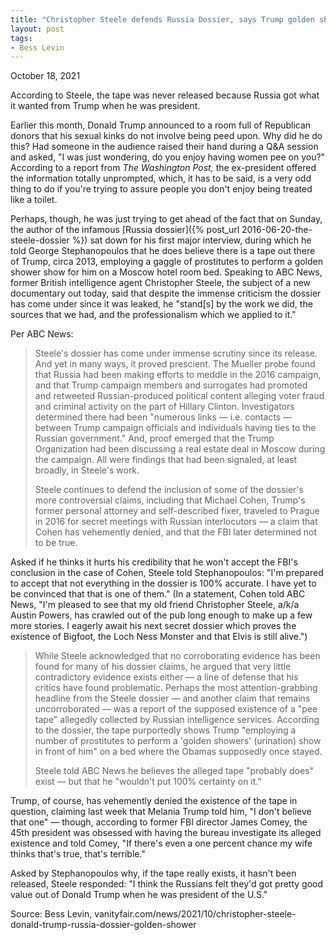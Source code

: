 ```yaml
---
title: "Christopher Steele defends Russia Dossier, says Trump golden shower tape 'probably does' exist"
layout: post
tags:
- Bess Levin
---
```


October 18, 2021

According to Steele, the tape was never released because Russia got what it wanted from Trump when he was president.

Earlier this month, Donald Trump announced to a room full of Republican donors that his sexual kinks do not involve being peed upon. Why did he do this? Had someone in the audience raised their hand during a Q&A session and asked, "I was just wondering, do you enjoy having women pee on you?" According to a report from *The Washington Post,* the ex-president offered the information totally unprompted, which, it has to be said, is a very odd thing to do if you're trying to assure people you don't enjoy being treated like a toilet.

Perhaps, though, he was just trying to get ahead of the fact that on Sunday, the author of the infamous [Russia dossier]({% post_url 2016-06-20-the-steele-dossier %}) sat down for his first major interview, during which he told George Stephanopoulos that he does believe there is a tape out there of Trump, circa 2013, employing a gaggle of prostitutes to perform a golden shower show for him on a Moscow hotel room bed. Speaking to ABC News, former British intelligence agent Christopher Steele, the subject of a new documentary out today, said that despite the immense criticism the dossier has come under since it was leaked, he "stand[s] by the work we did, the sources that we had, and the professionalism which we applied to it."

Per ABC News:

> Steele's dossier has come under immense scrutiny since its release. And yet in many ways, it proved prescient. The Mueller probe found that Russia had been making efforts to meddle in the 2016 campaign, and that Trump campaign members and surrogates had promoted and retweeted Russian-produced political content alleging voter fraud and criminal activity on the part of Hillary Clinton. Investigators determined there had been "numerous links — i.e. contacts — between Trump campaign officials and individuals having ties to the Russian government." And, proof emerged that the Trump Organization had been discussing a real estate deal in Moscow during the campaign. All were findings that had been signaled, at least broadly, in Steele's work.
>
> Steele continues to defend the inclusion of some of the dossier's more controversial claims, including that Michael Cohen, Trump's former personal attorney and self-described fixer, traveled to Prague in 2016 for secret meetings with Russian interlocutors — a claim that Cohen has vehemently denied, and that the FBI later determined not to be true.

Asked if he thinks it hurts his credibility that he won't accept the FBI's conclusion in the case of Cohen, Steele told Stephanopoulos: "I'm prepared to accept that not everything in the dossier is 100% accurate. I have yet to be convinced that that is one of them." (In a statement, Cohen told ABC News, "I'm pleased to see that my old friend Christopher Steele, a/k/a Austin Powers, has crawled out of the pub long enough to make up a few more stories. I eagerly await his next secret dossier which proves the existence of Bigfoot, the Loch Ness Monster and that Elvis is still alive.")

> While Steele acknowledged that no corroborating evidence has been found for many of his dossier claims, he argued that very little contradictory evidence exists either — a line of defense that his critics have found problematic. Perhaps the most attention-grabbing headline from the Steele dossier — and another claim that remains uncorroborated — was a report of the supposed existence of a "pee tape" allegedly collected by Russian intelligence services. According to the dossier, the tape purportedly shows Trump "employing a number of prostitutes to perform a 'golden showers' (urination) show in front of him" on a bed where the Obamas supposedly once stayed.
>
> Steele told ABC News he believes the alleged tape "probably does" exist — but that he "wouldn't put 100% certainty on it."

Trump, of course, has vehemently denied the existence of the tape in question, claiming last week that Melania Trump told him, "I don't believe that one" — though, according to former FBI director James Comey, the 45th president was obsessed with having the bureau investigate its alleged existence and told Comey, "If there's even a one percent chance my wife thinks that's true, that's terrible."

Asked by Stephanopoulos why, if the tape really exists, it hasn't been released, Steele responded: "I think the Russians felt they'd got pretty good value out of Donald Trump when he was president of the U.S."

Source: Bess Levin, vanityfair.com/news/2021/10/christopher-steele-donald-trump-russia-dossier-golden-shower
